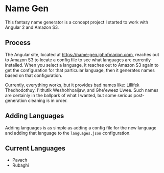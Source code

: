 
# Name Gen #

This fantasy name generator
is a concept project I started to work with Angular 2 and Amazon S3.

## Process #

The Angular site, located at https://name-gen.johnfmarion.com, reaches out
to Amazon S3 to locate a config file to see what languages are currently
installed. When you select a language, it reaches out to Amazon S3 again
to get the configuration for that particular language, then it generates
names based on that configuration.

Currently, everything works, but it provides bad names like:
Lillifek Thedhodothuy, I'ithutik Weshohhoaijaw, and Ghe'eweez Uwee.
Such names are certainly in the ballpark of what I wanted, but some serious
post-generation cleaning is in order.

## Adding Languages #

Adding languages is as simple as adding a config file for the new language
and adding that language to the `languages.json` configuration.

## Current Languages #

* Pavach
* Rubaghi